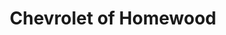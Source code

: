 ---
title: "Chevrolet of Homewood"
url: /homewood/chevrolet-of-homewood-halsted-street/
shop: car
---